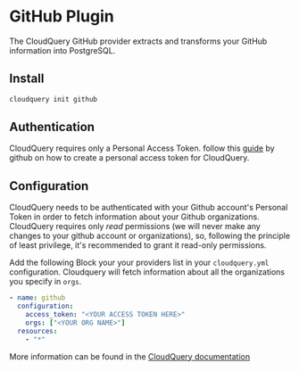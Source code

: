 # GitHub Plugin

The CloudQuery GitHub provider extracts and transforms your GitHub information into PostgreSQL.

## Install

```bash
cloudquery init github
```

## Authentication

CloudQuery requires only a Personal Access Token. follow this [guide](https://docs.github.com/en/enterprise-server@3.4/authentication/keeping-your-account-and-data-secure/creating-a-personal-access-token) by github
on how to create a personal access token for CloudQuery.

## Configuration

CloudQuery needs to be authenticated with your Github account's Personal Token in order to fetch information about your Github organizations.
CloudQuery requires only *read* permissions (we will never make any changes to your github account or organizations),
so, following the principle of least privilege, it's recommended to grant it read-only permissions.

Add the following Block your your providers list in your `cloudquery.yml` configuration. Cloudquery will
fetch information about all the organizations you specify in `orgs`.

```yaml
- name: github
  configuration:
    access_token: "<YOUR ACCESS TOKEN HERE>"
    orgs: ["<YOUR ORG NAME>"]
  resources:
    - "*"
```

More information can be found in the [CloudQuery documentation](https://docs.cloudquery.io/docs/intro)